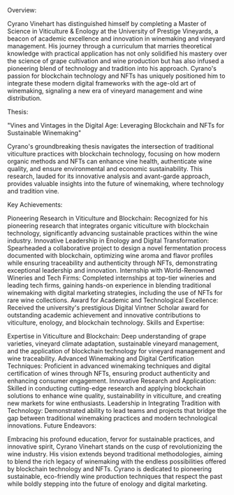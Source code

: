 Overview:

Cyrano Vinehart has distinguished himself by completing a Master of Science in Viticulture & Enology at the University of Prestige Vineyards, a beacon of academic excellence and innovation in winemaking and vineyard management. His journey through a curriculum that marries theoretical knowledge with practical application has not only solidified his mastery over the science of grape cultivation and wine production but has also infused a pioneering blend of technology and tradition into his approach. Cyrano's passion for blockchain technology and NFTs has uniquely positioned him to integrate these modern digital frameworks with the age-old art of winemaking, signaling a new era of vineyard management and wine distribution.

Thesis:

"Vines and Vintages in the Digital Age: Leveraging Blockchain and NFTs for Sustainable Winemaking"

Cyrano's groundbreaking thesis navigates the intersection of traditional viticulture practices with blockchain technology, focusing on how modern organic methods and NFTs can enhance vine health, authenticate wine quality, and ensure environmental and economic sustainability. This research, lauded for its innovative analysis and avant-garde approach, provides valuable insights into the future of winemaking, where technology and tradition vine.

Key Achievements:

Pioneering Research in Viticulture and Blockchain: Recognized for his pioneering research that integrates organic viticulture with blockchain technology, significantly advancing sustainable practices within the wine industry.
Innovative Leadership in Enology and Digital Transformation: Spearheaded a collaborative project to design a novel fermentation process documented with blockchain, optimizing wine aroma and flavor profiles while ensuring traceability and authenticity through NFTs, demonstrating exceptional leadership and innovation.
Internship with World-Renowned Wineries and Tech Firms: Completed internships at top-tier wineries and leading tech firms, gaining hands-on experience in blending traditional winemaking with digital marketing strategies, including the use of NFTs for rare wine collections.
Award for Academic and Technological Excellence: Received the university's prestigious Digital Vintner Scholar award for outstanding academic achievement and innovative contributions to viticulture, enology, and blockchain technology.
Skills and Expertise:

Expertise in Viticulture and Blockchain: Deep understanding of grape varieties, vineyard climate adaptation, sustainable vineyard management, and the application of blockchain technology for vineyard management and wine traceability.
Advanced Winemaking and Digital Certification Techniques: Proficient in advanced winemaking techniques and digital certification of wines through NFTs, ensuring product authenticity and enhancing consumer engagement.
Innovative Research and Application: Skilled in conducting cutting-edge research and applying blockchain solutions to enhance wine quality, sustainability in viticulture, and creating new markets for wine enthusiasts.
Leadership in Integrating Tradition with Technology: Demonstrated ability to lead teams and projects that bridge the gap between traditional winemaking practices and modern technological innovations.
Future Endeavors:

Embracing his profound education, fervor for sustainable practices, and innovative spirit, Cyrano Vinehart stands on the cusp of revolutionizing the wine industry. His vision extends beyond traditional methodologies, aiming to blend the rich legacy of winemaking with the endless possibilities offered by blockchain technology and NFTs. Cyrano is dedicated to pioneering sustainable, eco-friendly wine production techniques that respect the past while boldly stepping into the future of enology and digital marketing.
